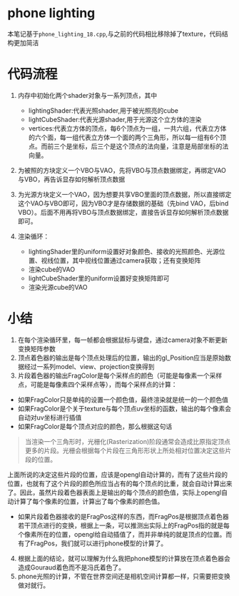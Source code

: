 # phone lighting
本笔记基于`phone_lighting_18.cpp`,与之前的代码相比移除掉了texture，代码结构更加简洁

# 代码流程
1. 内存中初始化两个shader对象与一系列顶点，其中
   - lightingShader:代表光照shader,用于被光照亮的cube
   - lightCubeShader:代表光源shader,用于光源这个立方体的渲染
   - vertices:代表立方体的顶点，每6个顶点为一组，一共六组，代表立方体的六个面，每一组代表立方体一个面的两个三角形，所以每一组有6个顶点。而前三个是坐标，后三个是这个顶点的法向量，注意是局部坐标的法向量。

2. 为被照的方块定义一个VBO与VAO，先将VBO与顶点数据绑定，再绑定VAO与VBO，再告诉显存如何解析顶点数据
3. 为光源方块定义一个VAO，因为想要共享VBO里面的顶点数据，所以直接绑定这个VAO与VBO即可，因为VBO才是存储数据的基础（先bind VAO，后bind VBO）。后面不用再将VBO与顶点数据绑定，直接告诉显存如何解析顶点数据即可。
4. 渲染循环：
   - lightingShader里的uniform设置好对象颜色、接收的光照颜色、光源位置、视线位置，其中视线位置通过camera获取；还有变换矩阵
   - 渲染cube的VAO
   - lightCubeShader里的uniform设置好变换矩阵即可
   - 渲染光源cube的VAO


# 小结
1. 在每个渲染循环里，每一帧都会根据鼠标与键盘，通过camera对象不断更新变换矩阵参数
2. 顶点着色器的输出是每个顶点处理后的位置，输出的gl_Position应当是原始数据经过一系列model、view、projection变换得到
3. 片段着色器的输出FragColor是每个采样点的颜色（可能是每像素一个采样点，可能是每像素四个采样点等），而每个采样点的计算：
- 如果FragColor只是单纯的设置一个颜色值，最终渲染就是统一的一个颜色值
- 如果FragColor是个关于texture与每个顶点uv坐标的函数，输出的每个像素会自动对uv坐标进行插值
- 如果FragColor是每个顶点对应的颜色，那么根据这句话
>当渲染一个三角形时，光栅化(Rasterization)阶段通常会造成比原指定顶点更多的片段。光栅会根据每个片段在三角形形状上所处相对位置决定这些片段的位置。

  上面所说的决定这些片段的位置，应该是opengl自动计算的，而有了这些片段的位置，也就有了这个片段的颜色所应当占有的每个顶点的比重，就会自动计算出来了。因此，虽然片段着色器表面上是输出的每个顶点的颜色值，实际上opengl自动计算了每个像素的位置，计算出了每个像素的颜色值。

- 如果片段着色器接收的是FragPos这样的东西，而FragPos是根据顶点着色器若干顶点进行的变换，根据上一条，可以推测出实际上的FragPos指的就是每个像素所在的位置，opengl给自动插值了，而并非单纯的就是顶点的位置。而有了FragPos，我们就可以进行phone模型的计算了。
4. 根据上面的结论，就可以理解为什么我把phone模型的计算放在顶点着色器会造成Gouraud着色而不是冯氏着色了。
5. phone光照的计算，不管在世界空间还是相机空间计算都一样，只需要把变换做对就行。